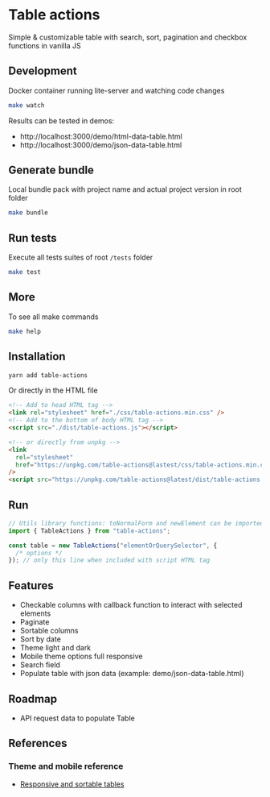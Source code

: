 # Table actions

Simple & customizable table with search, sort, pagination and checkbox functions in vanilla JS

## Development

Docker container running lite-server and watching code changes

```bash
make watch
```

Results can be tested in demos:

- http://localhost:3000/demo/html-data-table.html
- http://localhost:3000/demo/json-data-table.html

## Generate bundle

Local bundle pack with project name and actual project version in root folder

```bash
make bundle
```

## Run tests

Execute all tests suites of root `/tests` folder

```bash
make test
```

## More

To see all make commands

```bash
make help
```

## Installation

```bash
yarn add table-actions
```

Or directly in the HTML file

```html
<!-- Add to head HTML tag -->
<link rel="stylesheet" href="./css/table-actions.min.css" />
<!-- Add to the bottom of body HTML tag -->
<script src="./dist/table-actions.js"></script>

<!-- or directly from unpkg -->
<link
  rel="stylesheet"
  href="https://unpkg.com/table-actions@lastest/css/table-actions.min.css"
/>
<script src="https://unpkg.com/table-actions@latest/dist/table-actions.min.js"></script>
```

## Run

```js
// Utils library functions: toNormalForm and newElement can be imported here
import { TableActions } from "table-actions";

const table = new TableActions("elementOrQuerySelector", {
  /* options */
}); // only this line when included with script HTML tag
```

## Features

- Checkable columns with callback function to interact with selected elements
- Paginate
- Sortable columns
- Sort by date
- Theme light and dark
- Mobile theme options full responsive
- Search field
- Populate table with json data (example: demo/json-data-table.html)

## Roadmap

- API request data to populate Table

## References

### Theme and mobile reference

- [Responsive and sortable tables](https://codepen.io/mlegakis/pen/jBYPGr)
